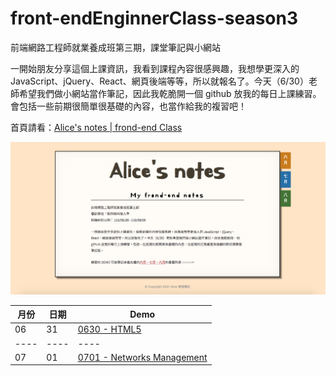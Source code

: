 # front-endEnginnerClass-season3
  前端網路工程師就業養成班第三期，課堂筆記與小網站

  一開始朋友分享這個上課資訊，我看到課程內容很感興趣，我想學更深入的 JavaScript、jQuery、React、網頁後端等等，所以就報名了。今天（6/30）老師希望我們做小網站當作筆記，因此我乾脆開一個 github 放我的每日上課練習。會包括一些前期很簡單很基礎的內容，也當作給我的複習吧！

首頁請看：[Alice's notes | frond-end Class](https://alice-nor.github.io/front-endEnginnerClass-season3/index.html)

![image](https://github.com/Alice-nor/front-endEnginnerClass-season3/blob/main/img/indexPic.png)

月份 | 日期 | Demo
---- |---- |----
06  | 31  | [0630 - HTML5](https://alice-nor.github.io/front-endEnginnerClass-season3/0630%20-%20HTML5/index.html) 
---- |---- |----
07  | 01  | [0701 - Networks Management](https://alice-nor.github.io/front-endEnginnerClass-season3/0701%20-%20Networks%20Management/index.html) 
